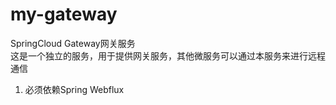 # my-gateway
SpringCloud Gateway网关服务  
这是一个独立的服务，用于提供网关服务，其他微服务可以通过本服务来进行远程通信  
1. 必须依赖Spring Webflux
